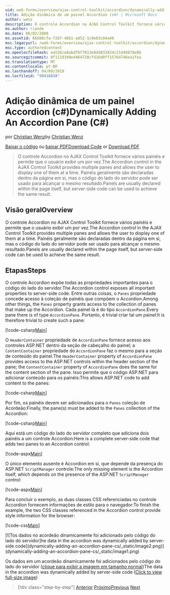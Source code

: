 ```yaml
---
uid: web-forms/overview/ajax-control-toolkit/accordion/dynamically-adding-an-accordion-pane-cs
title: Adição dinâmica de um painel Accordion (c#) | Microsoft Docs
author: wenz
description: O controle Accordion no AJAX Control Toolkit fornece vários painéis e permite que o usuário exibir um por vez. Painéis são normalmente declaradas w...
ms.author: riande
ms.date: 06/02/2008
ms.assetid: 66d88cfa-f26f-46b1-ad52-1c9e03c04a48
msc.legacyurl: /web-forms/overview/ajax-control-toolkit/accordion/dynamically-adding-an-accordion-pane-cs
msc.type: authoredcontent
ms.openlocfilehash: ea526ce8abdf6f7013e8dd832824c21448878e0b
ms.sourcegitcommit: 0f1119340e4464720cfd16d0ff15764746ea1fea
ms.translationtype: MT
ms.contentlocale: pt-BR
ms.lasthandoff: 04/09/2019
ms.locfileid: "59416838"
---
```

# <a name="dynamically-adding-an-accordion-pane-c"></a><span data-ttu-id="89599-104">Adição dinâmica de um painel Accordion (c#)</span><span class="sxs-lookup"><span data-stu-id="89599-104">Dynamically Adding An Accordion Pane (C#)</span></span>

<span data-ttu-id="89599-105">por [Christian Wenz](https://github.com/wenz)</span><span class="sxs-lookup"><span data-stu-id="89599-105">by [Christian Wenz](https://github.com/wenz)</span></span>

<span data-ttu-id="89599-106">[Baixar o código](http://download.microsoft.com/download/5/6/d/56d50cef-2011-4c8f-9891-7edc6dc57df9/Accordion2.cs.zip) ou [baixar PDF](http://download.microsoft.com/download/6/7/1/6718d452-ff89-4d3f-a90e-c74ec2d636a3/accordion2CS.pdf)</span><span class="sxs-lookup"><span data-stu-id="89599-106">[Download Code](http://download.microsoft.com/download/5/6/d/56d50cef-2011-4c8f-9891-7edc6dc57df9/Accordion2.cs.zip) or [Download PDF](http://download.microsoft.com/download/6/7/1/6718d452-ff89-4d3f-a90e-c74ec2d636a3/accordion2CS.pdf)</span></span>

> <span data-ttu-id="89599-107">O controle Accordion no AJAX Control Toolkit fornece vários painéis e permite que o usuário exibir um por vez.</span><span class="sxs-lookup"><span data-stu-id="89599-107">The Accordion control in the AJAX Control Toolkit provides multiple panes and allows the user to display one of them at a time.</span></span> <span data-ttu-id="89599-108">Painéis geralmente são declaradas dentro da página em si, mas o código do lado do servidor pode ser usado para alcançar o mesmo resultado.</span><span class="sxs-lookup"><span data-stu-id="89599-108">Panels are usually declared within the page itself, but server-side code can be used to achieve the same result.</span></span>


## <a name="overview"></a><span data-ttu-id="89599-109">Visão geral</span><span class="sxs-lookup"><span data-stu-id="89599-109">Overview</span></span>

<span data-ttu-id="89599-110">O controle Accordion no AJAX Control Toolkit fornece vários painéis e permite que o usuário exibir um por vez.</span><span class="sxs-lookup"><span data-stu-id="89599-110">The Accordion control in the AJAX Control Toolkit provides multiple panes and allows the user to display one of them at a time.</span></span> <span data-ttu-id="89599-111">Painéis geralmente são declaradas dentro da página em si, mas o código do lado do servidor pode ser usado para alcançar o mesmo resultado.</span><span class="sxs-lookup"><span data-stu-id="89599-111">Panels are usually declared within the page itself, but server-side code can be used to achieve the same result.</span></span>

## <a name="steps"></a><span data-ttu-id="89599-112">Etapas</span><span class="sxs-lookup"><span data-stu-id="89599-112">Steps</span></span>

<span data-ttu-id="89599-113">O controle Accordion expõe todas as propriedades importantes para o código do lado do servidor.</span><span class="sxs-lookup"><span data-stu-id="89599-113">The Accordion control exposes all important properties to server-side code.</span></span> <span data-ttu-id="89599-114">Entre outras coisas, o `Panes` propriedade concede acesso à coleção de painéis que compõem o Accordion.</span><span class="sxs-lookup"><span data-stu-id="89599-114">Among other things, the `Panes` property grants access to the collection of panes that make up the Accordion.</span></span> <span data-ttu-id="89599-115">Cada painel lá é do tipo `AccordionPane`.</span><span class="sxs-lookup"><span data-stu-id="89599-115">Every pane there is of type `AccordionPane`.</span></span> <span data-ttu-id="89599-116">Portanto, é trivial criar tal um painel:</span><span class="sxs-lookup"><span data-stu-id="89599-116">It is therefore trivial to create such a pane:</span></span>

[!code-csharp[Main](dynamically-adding-an-accordion-pane-cs/samples/sample1.cs)]

<span data-ttu-id="89599-117">O `HeaderContainer` propriedade de `AccordionPane` fornece acesso aos controles ASP.NET dentro da seção de cabeçalho do painel; a `ContentContainer` propriedade do `AccordionPane` faz o mesmo para a seção de conteúdo do painel.</span><span class="sxs-lookup"><span data-stu-id="89599-117">The `HeaderContainer` property of `AccordionPane` provides access to the ASP.NET controls within the header section of the pane; the `ContentContainer` property of `AccordionPane` does the same for the content section of the pane.</span></span> <span data-ttu-id="89599-118">Isso permite que o código ASP.NET para adicionar conteúdo para os painéis:</span><span class="sxs-lookup"><span data-stu-id="89599-118">This allows ASP.NET code to add content to the panes:</span></span>

[!code-csharp[Main](dynamically-adding-an-accordion-pane-cs/samples/sample2.cs)]

<span data-ttu-id="89599-119">Por fim, os painéis devem ser adicionados para o `Panes` coleção de Acordeão:</span><span class="sxs-lookup"><span data-stu-id="89599-119">Finally, the pane(s) must be added to the `Panes` collection of the Accordion:</span></span>

[!code-csharp[Main](dynamically-adding-an-accordion-pane-cs/samples/sample3.cs)]

<span data-ttu-id="89599-120">Aqui está um código do lado do servidor completo que adiciona dois painéis a um controle Accordion:</span><span class="sxs-lookup"><span data-stu-id="89599-120">Here is a complete server-side code that adds two panes to an Accordion control:</span></span>

[!code-aspx[Main](dynamically-adding-an-accordion-pane-cs/samples/sample4.aspx)]

<span data-ttu-id="89599-121">O único elemento ausente é Accordion em si, que depende da presença do ASP.NET `ScriptManager` controle:</span><span class="sxs-lookup"><span data-stu-id="89599-121">The only missing element is the Accordion itself, which depends on the presence of the ASP.NET `ScriptManager` control:</span></span>

[!code-aspx[Main](dynamically-adding-an-accordion-pane-cs/samples/sample5.aspx)]

<span data-ttu-id="89599-122">Para concluir o exemplo, as duas classes CSS referenciadas no controle Accordion fornecem informações de estilo para o navegador:</span><span class="sxs-lookup"><span data-stu-id="89599-122">To finish the example, the two CSS classes referenced in the Accordion control provide style information for the browser:</span></span>

[!code-css[Main](dynamically-adding-an-accordion-pane-cs/samples/sample6.css)]


[![T<span data-ttu-id="89599-123">os dados no acordeão dinamicamente foi adicionado pelo código do lado do servidor]</span><span class="sxs-lookup"><span data-stu-id="89599-123">he data in the accordion was dynamically added by server-side code]</span></span>(dynamically-adding-an-accordion-pane-cs/_static/image2.png)](dynamically-adding-an-accordion-pane-cs/_static/image1.png)

<span data-ttu-id="89599-124">Os dados em um acordeão dinamicamente foi adicionados pelo código do lado do servidor ([clique para exibir a imagem em tamanho normal](dynamically-adding-an-accordion-pane-cs/_static/image3.png))</span><span class="sxs-lookup"><span data-stu-id="89599-124">The data in the accordion was dynamically added by server-side code ([Click to view full-size image](dynamically-adding-an-accordion-pane-cs/_static/image3.png))</span></span>

> [!div class="step-by-step"]
> <span data-ttu-id="89599-125">[Anterior](databinding-to-an-accordion-cs.md)
> [Próximo](databinding-to-an-accordion-vb.md)</span><span class="sxs-lookup"><span data-stu-id="89599-125">[Previous](databinding-to-an-accordion-cs.md)
[Next](databinding-to-an-accordion-vb.md)</span></span>

